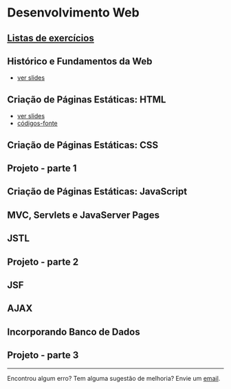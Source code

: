 # Desenvolvimento Web

## [Listas de exercícios](https://docs.google.com/document/d/1kxsINldP8d8tTON3YhmGzdsKhjiaV2jXufD-fU6JMVM/edit?usp=sharing)

## Histórico e Fundamentos da Web
- [ver slides](https://docs.google.com/presentation/d/1J3IfXQrNrh7X2haozWCRD9sgUnJiSPWdrGBxCNdKOSM/edit?usp=sharing)
## Criação de Páginas Estáticas: HTML
- [ver slides](https://docs.google.com/presentation/d/1nF3o0ZresBwH_bT8bwUwVHP4bPocxT8K5zXQ-a5TXio/edit?usp=sharing)
- [códigos-fonte](https://github.com/italoaug/Desenvolvimento-Web/codigos/html)
## Criação de Páginas Estáticas: CSS
## Projeto - parte 1
## Criação de Páginas Estáticas: JavaScript
## MVC, Servlets e JavaServer Pages
## JSTL
## Projeto - parte 2
## JSF
## AJAX
## Incorporando Banco de Dados
## Projeto - parte 3

---
Encontrou algum erro? Tem alguma sugestão de melhoria? Envie um [email](mailto:italo.assis@ufersa.edu.br).
